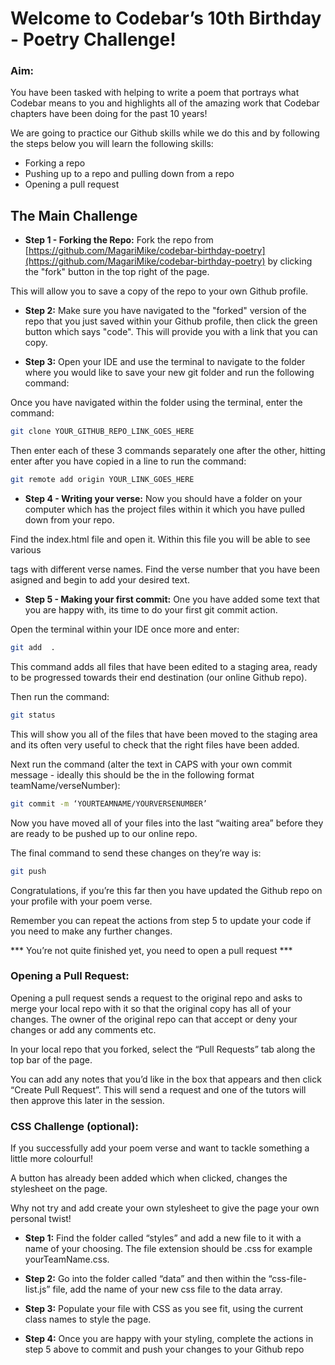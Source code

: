 
# Welcome to Codebar’s 10th Birthday - Poetry Challenge!

### Aim:

You have been tasked with helping to write a poem that portrays what Codebar means to you and highlights all of the amazing work that Codebar chapters have been doing for the past 10 years!

We are going to practice our Github skills while we do this and by following the steps below you will learn the following skills:

- Forking a repo
- Pushing up to a repo and pulling down from a repo
- Opening a pull request

## The Main Challenge


- **Step 1 - Forking the Repo:** Fork the repo from [https://github.com/MagariMike/codebar-birthday-poetry](https://github.com/MagariMike/codebar-birthday-poetry) by clicking the "fork" button in the top right of the page.

This will allow you to save a copy of the repo to your own Github profile.



- **Step 2:** Make sure you have navigated to the "forked" version of the repo that you just saved within your Github profile, then click the green button which says "code". This will provide you with a link that you can copy.
  


- **Step 3:** Open your IDE and use the terminal to navigate to the folder where you would like to save your new git folder and run the following command: 

Once you have navigated within the folder using the terminal, enter the command:

```bash
git clone YOUR_GITHUB_REPO_LINK_GOES_HERE
```
Then enter each of these 3 commands separately one after the other, hitting enter after you have copied in a line to run the command:

```bash
git remote add origin YOUR_LINK_GOES_HERE
```

- **Step 4 - Writing your verse:** Now you should have a folder on your computer which has the project files within it which you have pulled down from your repo. 

Find the index.html file and open it. Within this file you will be able to see various <p> tags with different verse names. Find the verse number that you have been asigned and begin to add your desired text. 

- **Step 5 - Making your first commit:** One you have added some text that you are happy with, its time to do your first git commit action. 

Open the terminal within your IDE once more and enter: 

```bash
git add  . 
```

This command adds all files that have been edited to a staging area, ready to be progressed towards their end destination (our online Github repo). 

Then run the command: 

```bash
git status 
```

This will show you all of the files that have been moved to the staging area and its often very useful to check that the right files have been added. 

Next run the command (alter the text in CAPS with your own commit message - ideally this should be the in the following format teamName/verseNumber): 

```bash
git commit -m ‘YOURTEAMNAME/YOURVERSENUMBER’
```

Now you have moved all of your files into the last “waiting area” before they are ready to be pushed up to our online repo. 

The final command to send these changes on they’re way is: 

```bash
git push
```

Congratulations, if you’re this far then you have updated the Github repo on your profile with your poem verse. 

Remember you can repeat the actions from step 5 to update your code if you need to make any further changes. 

*** You’re not quite finished yet, you need to open a pull request ***

### Opening a Pull Request:

Opening a pull request sends a request to the original repo and asks to merge your local repo with it so that the original copy has all of your changes. The owner of the original repo can that accept or deny your changes or add any comments etc. 

In your local repo that you forked, select the “Pull Requests” tab along the top bar of the page. 

You can add any notes that you’d like in the box that appears and then click “Create Pull Request”. This will send a request and one of the tutors will then approve this later in the session.

### CSS Challenge (optional):

If you successfully add your poem verse and want to tackle something a little more colourful! 

A button has already been added which when clicked, changes the stylesheet on the page. 

Why not try and add create your own stylesheet to give the page your own personal twist! 

- **Step 1:** Find the folder called “styles” and add a new file to it with a name of your choosing. The file extension should be .css for example yourTeamName.css. 

- **Step 2:** Go into the folder called “data” and then within the “css-file-list.js” file, add the name of your new css file to the data array. 

- **Step 3:** Populate your file with CSS as you see fit, using the current class names to style the page.  

- **Step 4:** Once you are happy with your styling, complete the actions in step 5 above to commit and push your changes to your Github repo

